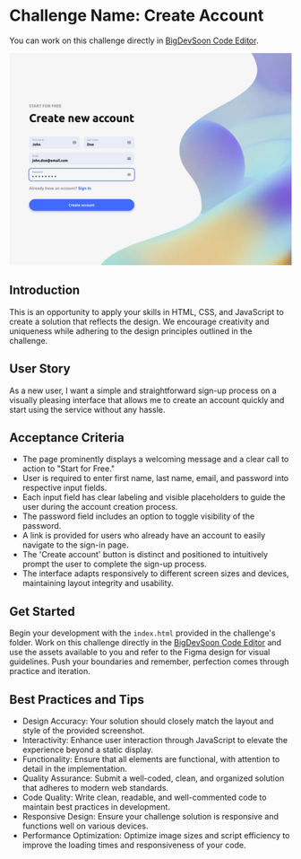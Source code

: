 # Challenge Name: Create Account

You can work on this challenge directly in [BigDevSoon Code Editor](https://app.bigdevsoon.me/challenges/create-account/browser).

![Create Account Design](./design.png)

## Introduction

This is an opportunity to apply your skills in HTML, CSS, and JavaScript to create a solution that reflects the design. We encourage creativity and uniqueness while adhering to the design principles outlined in the challenge.

## User Story

As a new user, I want a simple and straightforward sign-up process on a visually pleasing interface that allows me to create an account quickly and start using the service without any hassle.

## Acceptance Criteria

- The page prominently displays a welcoming message and a clear call to action to "Start for Free."
- User is required to enter first name, last name, email, and password into respective input fields.
- Each input field has clear labeling and visible placeholders to guide the user during the account creation process.
- The password field includes an option to toggle visibility of the password.
- A link is provided for users who already have an account to easily navigate to the sign-in page.
- The 'Create account' button is distinct and positioned to intuitively prompt the user to complete the sign-up process.
- The interface adapts responsively to different screen sizes and devices, maintaining layout integrity and usability.

## Get Started

Begin your development with the `index.html` provided in the challenge's folder. Work on this challenge directly in the [BigDevSoon Code Editor](https://app.bigdevsoon.me/challenges/create-account/browser) and use the assets available to you and refer to the Figma design for visual guidelines. Push your boundaries and remember, perfection comes through practice and iteration.

## Best Practices and Tips

- Design Accuracy: Your solution should closely match the layout and style of the provided screenshot.
- Interactivity: Enhance user interaction through JavaScript to elevate the experience beyond a static display.
- Functionality: Ensure that all elements are functional, with attention to detail in the implementation.
- Quality Assurance: Submit a well-coded, clean, and organized solution that adheres to modern web standards.
- Code Quality: Write clean, readable, and well-commented code to maintain best practices in development.
- Responsive Design: Ensure your challenge solution is responsive and functions well on various devices.
- Performance Optimization: Optimize image sizes and script efficiency to improve the loading times and responsiveness of your code.
